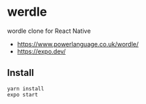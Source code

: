 # werdle

wordle clone for React Native

- https://www.powerlanguage.co.uk/wordle/
- https://expo.dev/

## Install

```
yarn install
expo start
```
